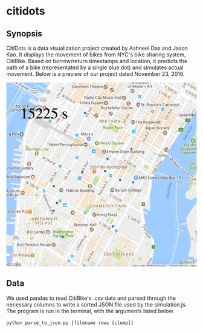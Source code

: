 # citidots

## Synopsis
CitiDots is a data visualization project created by Ashneel Das and Jason Kao. It displays the movement of bikes from NYC's bike sharing system, CitiBike. Based on borrow/return timestamps and location, it predicts the path of a bike (representated by a single blue dot) and simulates actual movement. Below is a preview of our project dated November 23, 2016.  

<img src="https://github.com/ashneeldas2/citidots/blob/master/records/record-112316.gif">  

## Data
We used pandas to read CitiBike's .csv data and parsed through the necessary columns to write a sorted JSON file used by the simulation.js. The program is run in the terminal, with the arguments listed below.
 ```
 python parse_to_json.py [filename rows [clump]]
 ```
